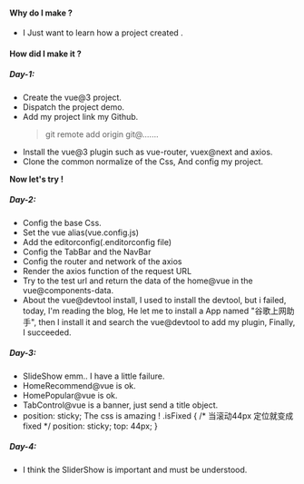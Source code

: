 #### Why do I make ?
- I Just want to learn how a project created .

#### How did I make it ?

##### Day-1:
  - Create the vue@3 project.
  - Dispatch the project demo.
  - Add my project link my Github.
      > git remote add  origin git@.......
  - Install the vue@3 plugin such as vue-router, vuex@next and axios.
  - Clone the common normalize of the Css, And config my project.
  
  **Now let's try !**


##### Day-2:
  - Config the base Css.
  - Set the vue alias(vue.config.js)
  - Add the editorconfig(.enditorconfig file)
  - Config the TabBar and the NavBar
  - Config the router and network of the axios 
  - Render the axios function of the request URL
  - Try to the test url and return the data of the home@vue in the vue@components-data.
  - About the vue@devtool install, I used to install the devtool, but i failed, today,
    I'm reading the blog, He let me to install a App named "谷歌上网助手", then I install 
    it and search the vue@devtool to add my plugin, Finally, I succeeded. 
    
##### Day-3:
  - SlideShow emm.. I have a little failure. 
  - HomeRecommend@vue is ok.
  - HomePopular@vue is ok.
  - TabControl@vue  is a banner, just send a title object.
  - position: sticky;  The css is amazing !
    .isFixed {
        /* 当滚动44px  定位就变成fixed */
        position: sticky;
        top: 44px;
      }

##### Day-4: 
  -  I think the SliderShow is important and must be understood.
  



